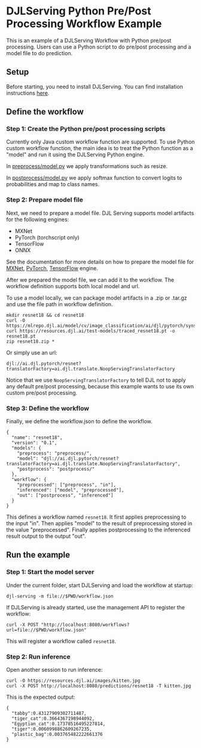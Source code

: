 # DJLServing Python Pre/Post Processing Workflow Example

This is an example of a DJLServing Workflow with Python pre/post processing.
Users can use a Python script to do pre/post processing and a model file to do prediction.

## Setup

Before starting, you need to install DJLServing. You can find installation instructions
[here](https://github.com/deepjavalibrary/djl-serving#installation).

## Define the workflow

### Step 1: Create the Python pre/post processing scripts

Currently only Java custom workflow function are supported. To use Python custom workflow function,
the main idea is to treat the Python function as a "model" and run it using the DJLServing Python engine.

In [preprocess/model.py](https://github.com/deepjavalibrary/djl-demo/blob/master/djl-serving/workflows/python-pre-post-processing/preprocess/model.py) we apply transformations such as resize.

In [postprocess/model.py](https://github.com/deepjavalibrary/djl-demo/blob/master/djl-serving/workflows/python-pre-post-processing/postprocess/model.py) we apply softmax function to convert
logits to probabilities and map to class names.

### Step 2: Prepare model file

Next, we need to prepare a model file. DJL Serving supports model artifacts for the following engines:

* MXNet
* PyTorch (torchscript only)
* TensorFlow
* ONNX

See the documentation for more details on how to prepare the model file for
[MXNet](https://github.com/deepjavalibrary/djl/blob/master/docs/mxnet/how_to_convert_your_model_to_symbol.md),
[PyTorch](https://github.com/deepjavalibrary/djl/blob/master/docs/pytorch/how_to_convert_your_model_to_torchscript.md),
[TensorFlow](https://github.com/deepjavalibrary/djl/blob/master/docs/tensorflow/how_to_import_tensorflow_models_in_DJL.md) engine.

After we prepared the model file, we can add it to the workflow.
The workflow definition supports both local model and url.

To use a model locally, we can package model artifacts in a .zip or .tar.gz and use the file path in workflow definition.

```
mkdir resnet18 && cd resnet18
curl -O https://mlrepo.djl.ai/model/cv/image_classification/ai/djl/pytorch/synset.txt
curl https://resources.djl.ai/test-models/traced_resnet18.pt -o resnet18.pt
zip resnet18.zip *
```

Or simply use an url:

```
djl://ai.djl.pytorch/resnet?translatorFactory=ai.djl.translate.NoopServingTranslatorFactory
```

Notice that we use `NoopServingTranslatorFactory` to tell DJL not to apply any default pre/post processing,
because this example wants to use its own custom pre/post processing.

### Step 3: Define the workflow

Finally, we define the workflow.json to define the workflow.

```
{
  "name": "resnet18",
  "version": "0.1",
  "models": {
    "preprocess": "preprocess/",
    "model": "djl://ai.djl.pytorch/resnet?translatorFactory=ai.djl.translate.NoopServingTranslatorFactory",
    "postprocess": "postprocess/"
  },
  "workflow": {
    "preprocessed": ["preprocess", "in"],
    "inferenced": ["model", "preprocessed"],
    "out": ["postprocess", "inferenced"]
  }
}
```

This defines a workflow named `resnet18`. It first applies preprocessing to the input "in".
Then applies "model" to the result of preprocessing stored in the value "preprocessed".
Finally applies postprocessing to the inferenced result output to the output "out".

## Run the example

### Step 1: Start the model server

Under the current folder, start DJLServing and load the workflow at startup:

```
djl-serving -m file://$PWD/workflow.json
```

If DJLServing is already started, use the management API to register the workflow:

```
curl -X POST "http://localhost:8080/workflows?url=file://$PWD/workflow.json"
```

This will register a workflow called `resnet18`.

### Step 2: Run inference

Open another session to run inference:

```
curl -O https://resources.djl.ai/images/kitten.jpg
curl -X POST http://localhost:8080/predictions/resnet18 -T kitten.jpg
```

This is the expected output:

```
{
  "tabby":0.43127909302711487,
  "tiger_cat":0.3664367198944092,
  "Egyptian_cat":0.17378516495227814,
  "tiger":0.0060998862609267235,
  "plastic_bag":0.003765482222661376
}
```
